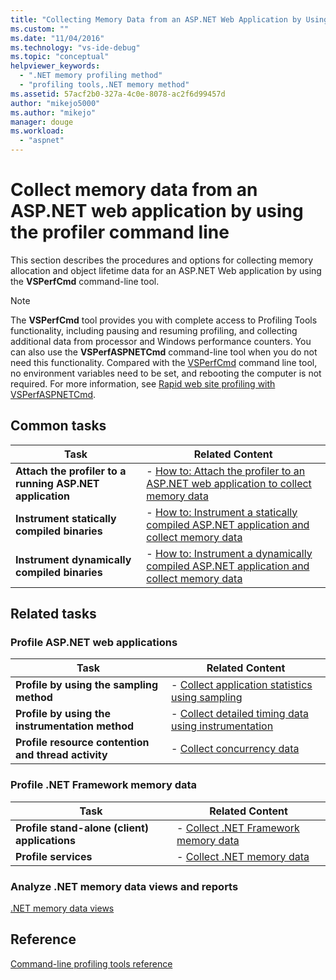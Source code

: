 ```yaml
---
title: "Collecting Memory Data from an ASP.NET Web Application by Using the Profiler Command Line | Microsoft Docs"
ms.custom: ""
ms.date: "11/04/2016"
ms.technology: "vs-ide-debug"
ms.topic: "conceptual"
helpviewer_keywords: 
  - ".NET memory profiling method"
  - "profiling tools,.NET memory method"
ms.assetid: 57acf2b0-327a-4c0e-8078-ac2f6d99457d
author: "mikejo5000"
ms.author: "mikejo"
manager: douge
ms.workload: 
  - "aspnet"
---
```

# Collect memory data from an ASP.NET web application by using the profiler command line
This section describes the procedures and options for collecting memory allocation and object lifetime data for an ASP.NET Web application by using the **VSPerfCmd** command-line tool.  
  
> [!NOTE]
>  The **VSPerfCmd** tool provides you with complete access to Profiling Tools functionality, including pausing and resuming profiling, and collecting additional data from processor and Windows performance counters. You can also use the  **VSPerfASPNETCmd** command-line tool when you do not need this functionality. Compared with the [VSPerfCmd](../profiling/vsperfcmd.md) command line tool, no environment variables need to be set, and rebooting the computer is not required. For more information, see [Rapid web site profiling with VSPerfASPNETCmd](../profiling/rapid-web-site-profiling-with-vsperfaspnetcmd.md).  
  
## Common tasks
  
|Task|Related Content|  
|----------|---------------------|  
|**Attach the profiler to a running ASP.NET application**|-   [How to: Attach the profiler to an ASP.NET web application to collect memory data](../profiling/how-to-attach-the-profiler-to-an-aspnet-web-application-to-collect-memory-data-by-using-the-command-line.md)|  
|**Instrument statically compiled binaries**|-   [How to: Instrument a statically compiled ASP.NET application and collect memory data](../profiling/how-to-instrument-a-statically-compiled-aspnet-web-application-and-collect-memory-data-by-using-the-profiler-command-line.md)|  
|**Instrument dynamically compiled binaries**|-   [How to: Instrument a dynamically compiled ASP.NET application and collect memory data](../profiling/how-to-instrument-a-dynamically-compiled-aspnet-web-application-and-collect-memory-data.md)|  
  
## Related tasks
  
### Profile ASP.NET web applications  
  
|Task|Related Content|  
|----------|---------------------|  
|**Profile by using the sampling method**|-   [Collect application statistics using sampling](../profiling/collecting-application-statistics-for-aspnet-using-the-profiler-sampling-method.md)|  
|**Profile by using the instrumentation method**|-   [Collect detailed timing data using instrumentation](../profiling/collecting-detailed-timing-data-aspnet-profiler-instrumentation-method.md)|  
|**Profile resource contention and thread activity**|-   [Collect concurrency data](../profiling/collecting-concurrency-data-for-an-aspnet-web-application.md)|  
  
### Profile .NET Framework memory data  
  
|Task|Related Content|  
|----------|---------------------|  
|**Profile stand-alone (client) applications**|-   [Collect .NET Framework memory data](../profiling/collecting-dotnet-framework-memory-data-for-stand-alone-applications.md)|  
|**Profile services**|-   [Collect .NET memory data](../profiling/collecting-memory-data-from-dotnet-framework-services-by-using-the-profiler-command-line.md)|  
  
### Analyze .NET memory data views and reports  
 [.NET memory data views](../profiling/dotnet-memory-data-views.md)  
  
## Reference  
 [Command-line profiling tools reference](../profiling/command-line-profiling-tools-reference.md)